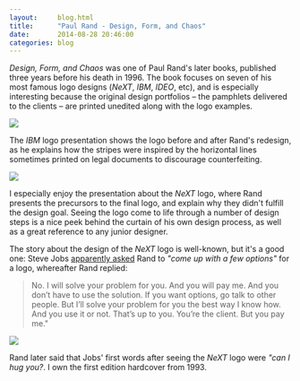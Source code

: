 ```yaml
---
layout:     blog.html
title:      "Paul Rand - Design, Form, and Chaos"
date:       2014-08-28 20:46:00
categories: blog
---
```


*Design, Form, and Chaos* was one of Paul Rand's later books, published three years before his death in 1996. The book focuses on seven of his most famous logo designs (*NeXT*, *IBM*, *IDEO*, etc), and is especially interesting because the original design portfolios – the pamphlets delivered to the clients – are printed unedited along with the logo examples.

<div class="wide-750">
  <img src="https://assets.runemadsen.com/blog/books/designformandchaos1.jpg" />
</div>

The *IBM* logo presentation shows the logo before and after Rand's redesign, as he explains how the stripes were inspired by the horizontal lines sometimes printed on legal documents to discourage counterfeiting.

<div class="wide-750">
  <img src="https://assets.runemadsen.com/blog/books/designformandchaos2.jpg" />
</div>

I especially enjoy the presentation about the *NeXT* logo, where Rand presents the precursors to the final logo, and explain why they didn't fulfill the design goal. Seeing the logo come to life through a number of design steps is a nice peek behind the curtain of his own design process, as well as a great reference to any junior designer.

The story about the design of the *NeXT* logo is well-known, but it's a good one: Steve Jobs [apparently asked](http://kottke.org/10/04/1993-steve-jobs-inverview-about-paul-rand) Rand to *"come up with a few options"* for a logo, whereafter Rand replied: 

> No. I will solve your problem for you. And you will pay me. And you don’t have to use the solution. If you want options, go talk to other people. But I’ll solve your problem for you the best way I know how. And you use it or not. That’s up to you. You’re the client. But you pay me."

<div class="wide-750">
  <img src="https://assets.runemadsen.com/blog/books/designformandchaos3.jpg" />
</div>

 Rand later said that Jobs' first words after seeing the *NeXT* logo were *"can I hug you?*. I own the first edition hardcover from 1993.
